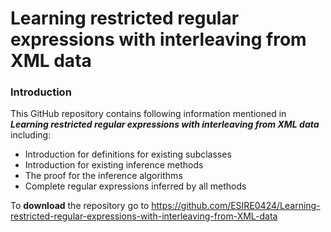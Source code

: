 # Learning restricted regular expressions with interleaving from XML data

### Introduction

This GitHub repository contains following information mentioned in ***Learning restricted regular expressions with interleaving from XML data*** including:
-    Introduction for definitions for existing subclasses
-    Introduction for existing inference methods
-    The proof for the inference algorithms
-    Complete regular expressions inferred by all methods

To **download** the repository go to https://github.com/ESIRE0424/Learning-restricted-regular-expressions-with-interleaving-from-XML-data


